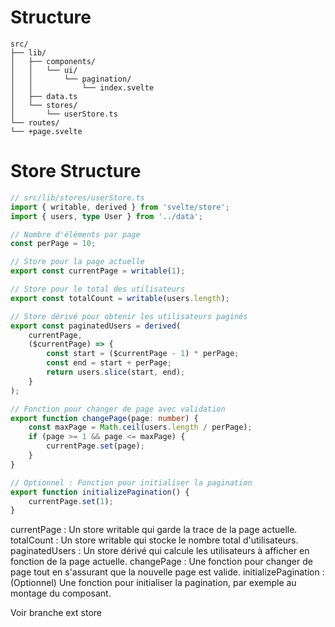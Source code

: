 # Structure  

```
src/
├── lib/
│   ├── components/
│   │   └── ui/
│   │       └── pagination/
│   │           └── index.svelte
│   ├── data.ts
│   └── stores/
│       └── userStore.ts
└── routes/
└── +page.svelte
```

# Store Structure 

```ts
// src/lib/stores/userStore.ts
import { writable, derived } from 'svelte/store';
import { users, type User } from '../data';

// Nombre d'éléments par page
const perPage = 10;

// Store pour la page actuelle
export const currentPage = writable(1);

// Store pour le total des utilisateurs
export const totalCount = writable(users.length);

// Store dérivé pour obtenir les utilisateurs paginés
export const paginatedUsers = derived(
    currentPage,
    ($currentPage) => {
        const start = ($currentPage - 1) * perPage;
        const end = start + perPage;
        return users.slice(start, end);
    }
);

// Fonction pour changer de page avec validation
export function changePage(page: number) {
    const maxPage = Math.ceil(users.length / perPage);
    if (page >= 1 && page <= maxPage) {
        currentPage.set(page);
    }
}

// Optionnel : Fonction pour initialiser la pagination
export function initializePagination() {
    currentPage.set(1);
}

```

currentPage : Un store writable qui garde la trace de la page actuelle.
totalCount : Un store writable qui stocke le nombre total d'utilisateurs.
paginatedUsers : Un store dérivé qui calcule les utilisateurs à afficher en fonction de la page actuelle.
changePage : Une fonction pour changer de page tout en s'assurant que la nouvelle page est valide.
initializePagination : (Optionnel) Une fonction pour initialiser la pagination, par exemple au montage du composant.

Voir branche ext store